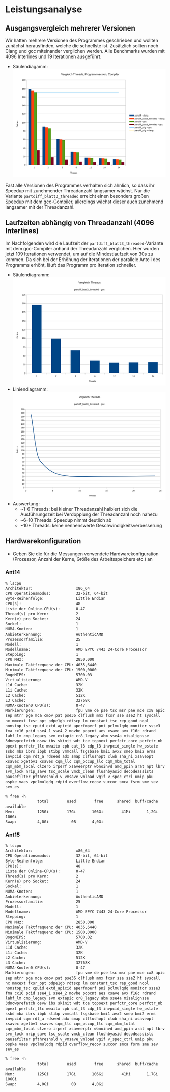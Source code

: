 # Leistungsanalyse
## Ausgangsvergleich mehrerer Versionen
Wir hatten mehrere Versionen des Programmes geschrieben und wollten zunächst herausfinden, welche die schnellste ist. Zusätzlich sollten noch Clang und gcc miteinander verglichen werden. Alle Benchmarks wurden mit 4096 Interlines und 19 Iterationen ausgeführt.
- Säulendiagamm:
  ![Vergleich](pdf_attachment/bench0.svg)

Fast alle Versionen des Programmes verhalten sich ähnlich, so dass ihr Speedup mit zunehmender Threadanzahl langsamer wächst. Nur die Variante `partdiff_blatt3_threaded` erreicht einen besonders großen Speedup mit dem gcc-Compiler, allerdings wächst dieser auch zunehmend langsamer mit der Threadanzahl.

## Laufzeiten abhängig von Threadanzahl (4096 Interlines)
Im Nachfolgenden wird die Laufzeit der `partdiff_blatt3_threaded`-Variante mit dem gcc-Compiler anhand der Threadanzahl verglichen. Hier wurden jetzt 109 Iterationen verwendet, um auf die Mindestlaufzeit von 30s zu kommen. Da sich bei der Erhöhung der Iterationen der parallele Anteil des Programms erhöht, läuft das Programm pro Iteration schneller.
- Säulendiagramm:
  ![Laufzeiten 1](pdf_attachment/bench1_bar.svg)
- Liniendiagramm:
  ![Laufzeiten 2](pdf_attachment/bench1_scatter.svg)
- Auswertung:
  + ~1-6 Threads: bei kleiner Threadanzahl halbiert sich die Ausführungszeit bei Verdopplung der Threadanzahl noch nahezu
  + ~6-10 Threads: Speedup nimmt deutlich ab
  + ~10+ Threads: keine nennenswerte Geschwindigkeitsverbesserung
## Hardwarekonfiguration
- Geben Sie die für die Messungen verwendete Hardwarekonfiguration (Prozessor, Anzahl der Kerne, Größe des Arbeitsspeichers etc.) an
### Ant14
```
% lscpu
Architektur:                   x86_64
CPU Operationsmodus:           32-bit, 64-bit
Byte-Reihenfolge:              Little Endian
CPU(s):                        48
Liste der Online-CPU(s):       0-47
Thread(s) pro Kern:            2
Kern(e) pro Socket:            24
Sockel:                        1
NUMA-Knoten:                   1
Anbieterkennung:               AuthenticAMD
Prozessorfamilie:              25
Modell:                        1
Modellname:                    AMD EPYC 7443 24-Core Processor
Stepping:                      1
CPU MHz:                       2850.000
Maximale Taktfrequenz der CPU: 4035,6440
Minimale Taktfrequenz der CPU: 1500,0000
BogoMIPS:                      5700.03
Virtualisierung:               AMD-V
L1d Cache:                     32K
L1i Cache:                     32K
L2 Cache:                      512K
L3 Cache:                      32768K
NUMA-Knoten0 CPU(s):           0-47
Markierungen:                  fpu vme de pse tsc msr pae mce cx8 apic sep mtrr pge mca cmov pat pse36 clflush mmx fxsr sse sse2 ht syscall nx mmxext fxsr_opt pdpe1gb rdtscp lm constant_tsc rep_good nopl nonstop_tsc cpuid extd_apicid aperfmperf pni pclmulqdq monitor ssse3 fma cx16 pcid sse4_1 sse4_2 movbe popcnt aes xsave avx f16c rdrand lahf_lm cmp_legacy svm extapic cr8_legacy abm sse4a misalignsse 3dnowprefetch osvw ibs skinit wdt tce topoext perfctr_core perfctr_nb bpext perfctr_llc mwaitx cpb cat_l3 cdp_l3 invpcid_single hw_pstate ssbd mba ibrs ibpb stibp vmmcall fsgsbase bmi1 avx2 smep bmi2 erms invpcid cqm rdt_a rdseed adx smap clflushopt clwb sha_ni xsaveopt xsavec xgetbv1 xsaves cqm_llc cqm_occup_llc cqm_mbm_total cqm_mbm_local clzero irperf xsaveerptr wbnoinvd amd_ppin arat npt lbrv svm_lock nrip_save tsc_scale vmcb_clean flushbyasid decodeassists pausefilter pfthreshold v_vmsave_vmload vgif v_spec_ctrl umip pku ospke vaes vpclmulqdq rdpid overflow_recov succor smca fsrm sme sev sev_es
```

```
% free -h
              total        used        free      shared  buff/cache   available
Mem:          125Gi        17Gi       106Gi        41Mi       1,2Gi       106Gi
Swap:         4,0Gi          0B       4,0Gi
```

### Ant15
```
% lscpu
Architektur:                   x86_64
CPU Operationsmodus:           32-bit, 64-bit
Byte-Reihenfolge:              Little Endian
CPU(s):                        48
Liste der Online-CPU(s):       0-47
Thread(s) pro Kern:            2
Kern(e) pro Socket:            24
Sockel:                        1
NUMA-Knoten:                   1
Anbieterkennung:               AuthenticAMD
Prozessorfamilie:              25
Modell:                        1
Modellname:                    AMD EPYC 7443 24-Core Processor
Stepping:                      1
CPU MHz:                       2850.000
Maximale Taktfrequenz der CPU: 4035,6440
Minimale Taktfrequenz der CPU: 1500,0000
BogoMIPS:                      5700.02
Virtualisierung:               AMD-V
L1d Cache:                     32K
L1i Cache:                     32K
L2 Cache:                      512K
L3 Cache:                      32768K
NUMA-Knoten0 CPU(s):           0-47
Markierungen:                  fpu vme de pse tsc msr pae mce cx8 apic sep mtrr pge mca cmov pat pse36 clflush mmx fxsr sse sse2 ht syscall nx mmxext fxsr_opt pdpe1gb rdtscp lm constant_tsc rep_good nopl nonstop_tsc cpuid extd_apicid aperfmperf pni pclmulqdq monitor ssse3 fma cx16 pcid sse4_1 sse4_2 movbe popcnt aes xsave avx f16c rdrand lahf_lm cmp_legacy svm extapic cr8_legacy abm sse4a misalignsse 3dnowprefetch osvw ibs skinit wdt tce topoext perfctr_core perfctr_nb bpext perfctr_llc mwaitx cpb cat_l3 cdp_l3 invpcid_single hw_pstate ssbd mba ibrs ibpb stibp vmmcall fsgsbase bmi1 avx2 smep bmi2 erms invpcid cqm rdt_a rdseed adx smap clflushopt clwb sha_ni xsaveopt xsavec xgetbv1 xsaves cqm_llc cqm_occup_llc cqm_mbm_total cqm_mbm_local clzero irperf xsaveerptr wbnoinvd amd_ppin arat npt lbrv svm_lock nrip_save tsc_scale vmcb_clean flushbyasid decodeassists pausefilter pfthreshold v_vmsave_vmload vgif v_spec_ctrl umip pku ospke vaes vpclmulqdq rdpid overflow_recov succor smca fsrm sme sev sev_es
```

```
% free -h
              total        used        free      shared  buff/cache   available
Mem:          125Gi        17Gi       106Gi        41Mi       1,7Gi       106Gi
Swap:         4,0Gi          0B       4,0Gi
```
